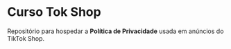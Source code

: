 # Curso Tok Shop

Repositório para hospedar a **Política de Privacidade** usada em anúncios do TikTok Shop.
